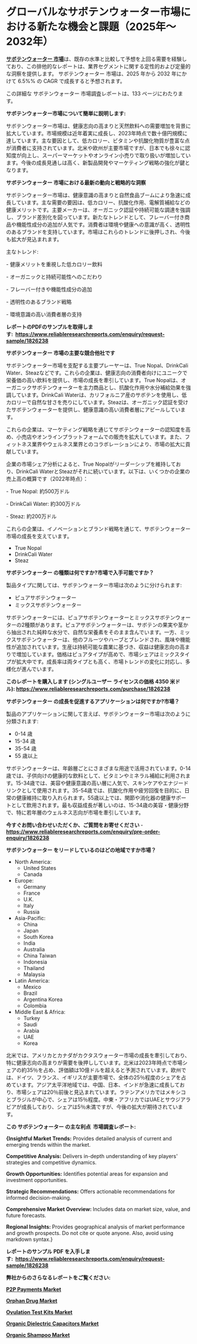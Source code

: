 <p><h1>グローバルなサボテンウォーター市場における新たな機会と課題（2025年～2032年）</h1></p><p data-sourcepos="1:1-1:157"><strong><a href="https://www.reliableresearchreports.com/cactus-water-r1826238?utm_campaign=110&utm_medium=36&utm_source=Github&utm_content=ia&utm_term=21012025&utm_id=cactus-water">サボテンウォーター 市場</a></strong>は、既存の水準と比較して予想を上回る需要を経験しており、この排他的なレポートは、業界セグメントに関する定性的および定量的な洞察を提供します。 サボテンウォーター 市場は、2025 年から 2032 年にかけて 6.5%% の CAGR で成長すると予想されます。</p>
<p data-sourcepos="3:1-3:50">この詳細な サボテンウォーター 市場調査レポートは、133 ページにわたります。</p>
<p><strong>サボテンウォーター市場について簡単に説明します:</strong></p>
<p><p>サボテンウォーター市場は、健康志向の高まりと天然飲料への需要増加を背景に拡大しています。市場規模は近年着実に成長し、2023年時点で数十億円規模に達しています。主な要因として、低カロリー、ビタミンや抗酸化物質が豊富な点が消費者に支持されています。北米や欧州が主要市場ですが、日本でも徐々に認知度が向上し、スーパーマーケットやオンライン小売りで取り扱いが増加しています。今後の成長見通しは高く、新製品開発やマーケティング戦略の強化が鍵となります。</p></p>
<p><strong>サボテンウォーター 市場における最新の動向と戦略的な洞察</strong></p>
<p><p>サボテンウォーター市場は、健康意識の高まりと自然食品ブームにより急速に成長しています。主な需要の要因は、低カロリー、抗酸化作用、電解質補給などの健康メリットです。主要メーカーは、オーガニック認証や持続可能な調達を強調し、ブランド差別化を図っています。新たなトレンドとして、フレーバー付き商品や機能性成分の追加が人気です。消費者は環境や健康への意識が高く、透明性のあるブランドを支持しています。市場はこれらのトレンドに後押しされ、今後も拡大が見込まれます。</p><p>主なトレンド:</p><p>- 健康メリットを重視した低カロリー飲料</p><p>- オーガニックと持続可能性へのこだわり</p><p>- フレーバー付きや機能性成分の追加</p><p>- 透明性のあるブランド戦略</p><p>- 環境意識の高い消費者層の支持</p></p>
<p><strong>レポートのPDFのサンプルを取得します</strong><strong>:&nbsp;&nbsp;<a href="https://www.reliableresearchreports.com/enquiry/request-sample/1826238?utm_campaign=110&utm_medium=36&utm_source=Github&utm_content=ia&utm_term=21012025&utm_id=cactus-water">https://www.reliableresearchreports.com/enquiry/request-sample/1826238</a></strong></p>
<p><strong>サボテンウォーター 市場の主要な競合他社です</strong></p>
<p><p>サボテンウォーター市場を支配する主要プレーヤーは、True Nopal、DrinkCali Water、Steazなどです。これらの企業は、健康志向の消費者向けにユニークで栄養価の高い飲料を提供し、市場の成長を牽引しています。True Nopalは、オーガニックサボテンウォーターを主力商品とし、抗酸化作用や水分補給効果を強調しています。DrinkCali Waterは、カリフォルニア産のサボテンを使用し、低カロリーで自然な甘さを売りにしています。Steazは、オーガニック認証を受けたサボテンウォーターを提供し、健康意識の高い消費者層にアピールしています。</p><p>これらの企業は、マーケティング戦略を通じてサボテンウォーターの認知度を高め、小売店やオンラインプラットフォームでの販売を拡大しています。また、フィットネス業界やウェルネス業界とのコラボレーションにより、市場の拡大に貢献しています。</p><p>企業の市場シェア分析によると、True Nopalがリーダーシップを維持しており、DrinkCali WaterとSteazがそれに続いています。以下は、いくつかの企業の売上高の概算です（2022年時点）：</p><p>- True Nopal: 約500万ドル  </p><p>- DrinkCali Water: 約300万ドル  </p><p>- Steaz: 約200万ドル  </p><p>これらの企業は、イノベーションとブランド戦略を通じて、サボテンウォーター市場の成長を支えています。</p></p>
<p><ul><li>True Nopal</li><li>DrinkCali Water</li><li>Steaz</li></ul></p>
<p><strong>サボテンウォーター の種類は何ですか?市場で入手可能ですか？</strong></p>
<p>製品タイプに関しては、サボテンウォーター市場は次のように分けられます:</p>
<p><ul><li>ピュアサボテンウォーター</li><li>ミックスサボテンウォーター</li></ul></p>
<p><p>サボテンウォーターには、ピュアサボテンウォーターとミックスサボテンウォーターの2種類があります。ピュアサボテンウォーターは、サボテンの果実や茎から抽出された純粋な水分で、自然な栄養素をそのまま含んでいます。一方、ミックスサボテンウォーターは、他のフルーツやハーブとブレンドされ、風味や機能性が追加されています。生産は持続可能な農業に基づき、収益は健康志向の高まりで増加しています。価格はピュアタイプが高めで、市場シェアはミックスタイプが拡大中です。成長率は両タイプとも高く、市場トレンドの変化に対応し、多様化が進んでいます。</p></p>
<p><strong>このレポートを購入します (シングルユーザー ライセンスの価格 4350 米ドル):&nbsp;<a href="https://www.reliableresearchreports.com/purchase/1826238?utm_campaign=110&utm_medium=36&utm_source=Github&utm_content=ia&utm_term=21012025&utm_id=cactus-water">https://www.reliableresearchreports.com/purchase/1826238</a></strong></p>
<p><strong>サボテンウォーター の成長を促進するアプリケーションは何ですか?市場？</strong></p>
<p>製品のアプリケーションに関して言えば、サボテンウォーター市場は次のように分類されます:</p>
<p><ul><li>0-14 歳</li><li>15-34 歳</li><li>35-54 歳</li><li>55 歳以上</li></ul></p>
<p><p>サボテンウォーターは、年齢層ごとにさまざまな用途で活用されています。0-14歳では、子供向けの健康的な飲料として、ビタミンやミネラル補給に利用されます。15-34歳では、美容や健康意識の高い層に人気で、スキンケアやエナジードリンクとして使用されます。35-54歳では、抗酸化作用や疲労回復を目的に、日常の健康維持に取り入れられます。55歳以上では、関節や消化器の健康サポートとして飲用されます。最も収益成長が著しいのは、15-34歳の美容・健康分野で、特に若年層のウェルネス志向が市場を牽引しています。</p></p>
<p><strong>今すぐお問い合わせいただくか、ご質問をお寄せください</strong><strong>&nbsp;</strong>-<strong><a href="https://www.reliableresearchreports.com/enquiry/pre-order-enquiry/1826238?utm_campaign=110&utm_medium=36&utm_source=Github&utm_content=ia&utm_term=21012025&utm_id=cactus-water">https://www.reliableresearchreports.com/enquiry/pre-order-enquiry/1826238</a></strong></p>
<p><strong>サボテンウォーター をリードしているのはどの地域ですか市場？</strong></p>
<p><ul>
    <li>
        North America:
        <ul>
            <li>United States</li>
            <li>Canada</li>
        </ul>
    </li>
    <li>
        Europe:
        <ul>
            <li>Germany</li>
            <li>France</li>
            <li>U.K.</li>
            <li>Italy</li>
            <li>Russia</li>
        </ul>
    </li>
    <li>
        Asia-Pacific:
        <ul>
            <li>China</li>
            <li>Japan</li>
            <li>South Korea</li>
            <li>India</li>
            <li>Australia</li>
            <li>China Taiwan</li>
            <li>Indonesia</li>
            <li>Thailand</li>
            <li>Malaysia</li>
        </ul>
    </li>
    <li>
        Latin America:
        <ul>
            <li>Mexico</li>
            <li>Brazil</li>
            <li>Argentina Korea</li>
            <li>Colombia</li>
        </ul>
    </li>
    <li>
        Middle East & Africa:
        <ul>
            <li>Turkey</li>
            <li>Saudi</li>
            <li>Arabia</li>
            <li>UAE</li>
            <li>Korea</li>
        </ul>
    </li>
    </ul></p>
<p><p>北米では、アメリカとカナダがカクタスウォーター市場の成長を牽引しており、特に健康志向の高まりが需要を後押ししています。北米は2023年時点で市場シェアの約35％を占め、評価額は10億ドルを超えると予測されています。欧州では、ドイツ、フランス、イギリスが主要市場で、全体の25％程度のシェアを占めています。アジア太平洋地域では、中国、日本、インドが急速に成長しており、市場シェアは20％前後と見込まれています。ラテンアメリカではメキシコとブラジルが中心で、シェアは15％程度。中東・アフリカではUAEとサウジアラビアが成長しており、シェアは5％未満ですが、今後の拡大が期待されています。</p></p>
<p><strong>この サボテンウォーター の主な利点&nbsp; 市場調査レポート:</strong></p>
<p><strong>{Insightful Market Trends:</strong> Provides detailed analysis of current and emerging trends within the market.</p>
<p><strong>Competitive Analysis:</strong> Delivers in-depth understanding of key players' strategies and competitive dynamics.</p>
<p><strong>Growth Opportunities:</strong> Identifies potential areas for expansion and investment opportunities.</p>
<p><strong>Strategic Recommendations:</strong> Offers actionable recommendations for informed decision-making.</p>
<p><strong>Comprehensive Market Overview: </strong>Includes data on market size, value, and future forecasts.</p>
<p><strong>Regional Insights: </strong>Provides geographical analysis of market performance and growth prospects. Do not cite or quote anyone. Also, avoid using markdown syntax.}</p>
<p><strong>レポートのサンプル PDF を入手します:&nbsp;</strong><strong>&nbsp;<a href="https://www.reliableresearchreports.com/enquiry/request-sample/1826238?utm_campaign=110&utm_medium=36&utm_source=Github&utm_content=ia&utm_term=21012025&utm_id=cactus-water">https://www.reliableresearchreports.com/enquiry/request-sample/1826238</a></strong></p>
<p></p>
<p></p>
<p></p>
<p></p>
<p><strong>弊社からのさらなるレポートをご覧ください:</strong></p>
<p><strong><p><a href="https://github.com/mayabungard8092/Market-Research-Report-List-1/blob/main/p2p-payments-market.md?utm_campaign=110&utm_medium=36&utm_source=Github&utm_content=ia&utm_term=21012025&utm_id=cactus-water">P2P Payments Market</a></p><p><a href="https://github.com/FosterFahey91/Market-Research-Report-List-1/blob/main/orphan-drug-market.md?utm_campaign=110&utm_medium=36&utm_source=Github&utm_content=ia&utm_term=21012025&utm_id=cactus-water">Orphan Drug Market</a></p><p><a href="https://github.com/kathiestrine5ty/Market-Research-Report-List-1/blob/main/ovulation-test-kits-market.md?utm_campaign=110&utm_medium=36&utm_source=Github&utm_content=ia&utm_term=21012025&utm_id=cactus-water">Ovulation Test Kits Market</a></p><p><a href="https://github.com/globismark/Market-Research-Report-List-6/blob/main/organic-dielectric-capacitors-market.md?utm_campaign=110&utm_medium=36&utm_source=Github&utm_content=ia&utm_term=21012025&utm_id=cactus-water">Organic Dielectric Capacitors Market</a></p><p><a href="https://github.com/NarcisoFerry/Market-Research-Report-List-1/blob/main/organic-shampoo-market.md?utm_campaign=110&utm_medium=36&utm_source=Github&utm_content=ia&utm_term=21012025&utm_id=cactus-water">Organic Shampoo Market</a></p></strong></p>